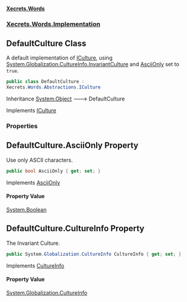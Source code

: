 #### [Xecrets.Words](index.md 'index')
### [Xecrets.Words.Implementation](Xecrets.Words.Implementation.md 'Xecrets.Words.Implementation')

## DefaultCulture Class

A default implementation of [ICulture](Xecrets.Words.Abstractions.md#Xecrets.Words.Abstractions.ICulture 'Xecrets.Words.Abstractions.ICulture'), using [System.Globalization.CultureInfo.InvariantCulture](https://docs.microsoft.com/en-us/dotnet/api/System.Globalization.CultureInfo.InvariantCulture 'System.Globalization.CultureInfo.InvariantCulture') and [AsciiOnly](Xecrets.Words.Implementation.DefaultCulture.md#Xecrets.Words.Implementation.DefaultCulture.AsciiOnly 'Xecrets.Words.Implementation.DefaultCulture.AsciiOnly') set to  
`true`.

```csharp
public class DefaultCulture :
Xecrets.Words.Abstractions.ICulture
```

Inheritance [System.Object](https://docs.microsoft.com/en-us/dotnet/api/System.Object 'System.Object') &#129106; DefaultCulture

Implements [ICulture](Xecrets.Words.Abstractions.md#Xecrets.Words.Abstractions.ICulture 'Xecrets.Words.Abstractions.ICulture')
### Properties

<a name='Xecrets.Words.Implementation.DefaultCulture.AsciiOnly'></a>

## DefaultCulture.AsciiOnly Property

Use only ASCII characters.

```csharp
public bool AsciiOnly { get; set; }
```

Implements [AsciiOnly](Xecrets.Words.Abstractions.md#Xecrets.Words.Abstractions.ICulture.AsciiOnly 'Xecrets.Words.Abstractions.ICulture.AsciiOnly')

#### Property Value
[System.Boolean](https://docs.microsoft.com/en-us/dotnet/api/System.Boolean 'System.Boolean')

<a name='Xecrets.Words.Implementation.DefaultCulture.CultureInfo'></a>

## DefaultCulture.CultureInfo Property

The Invariant Culture.

```csharp
public System.Globalization.CultureInfo CultureInfo { get; set; }
```

Implements [CultureInfo](Xecrets.Words.Abstractions.md#Xecrets.Words.Abstractions.ICulture.CultureInfo 'Xecrets.Words.Abstractions.ICulture.CultureInfo')

#### Property Value
[System.Globalization.CultureInfo](https://docs.microsoft.com/en-us/dotnet/api/System.Globalization.CultureInfo 'System.Globalization.CultureInfo')